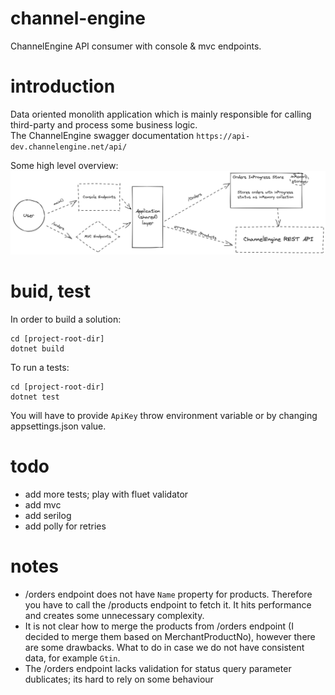 # channel-engine
ChannelEngine API consumer with console &amp; mvc endpoints.

# introduction
Data oriented monolith application which is mainly responsible for calling third-party and process some business logic.  
The ChannelEngine swagger documentation ```https://api-dev.channelengine.net/api/```  

Some high level overview:  
![highlevel](https://github.com/omelianlevkovych/channel-engine/blob/main/assets/overview.png)

# buid, test
In order to build a solution:
```dotnet
cd [project-root-dir]
dotnet build
```

To run a tests:
```dotnet
cd [project-root-dir]
dotnet test
```

You will have to provide ```ApiKey``` throw environment variable or by changing appsettings.json value.

# todo
- add more tests; play with fluet validator
- add mvc
- add serilog
- add polly for retries


# notes
- /orders endpoint does not have ```Name``` property for products. Therefore you have to call the /products endpoint to fetch it.
It hits performance and creates some unnecessary complexity.
- It is not clear how to merge the products from /orders endpoint (I decided to merge them based on MerchantProductNo), however
there are some drawbacks. What to do in case we do not have consistent data, for example ```Gtin```.
- The /orders endpoint lacks validation for status query parameter dublicates; its hard to rely on some behaviour

